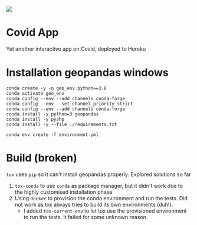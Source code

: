 ![](https://github.com/giuliafiorucci/covid_app/workflows/integration/badge.svg)
# Covid App
Yet another interactive app on Covid, deployed to Heroku

# Installation geopandas windows
```
conda create -y -n geo_env python==3.8
conda activate geo_env
conda config --env --add channels conda-forge
conda config --env --set channel_priority strict
conda config --env --add channels conda-forge
conda install -y python=3 geopandas
conda install -y pyshp
conda install -y --file ./requirements.txt

conda env create -f environment.yml
```

# Build (broken)
`tox` uses `pip` so it can't install geopandas properly. Explored solutions so far 
 1. `tox-conda` to use `conda` as package manager, but it didn't work due to the 
    highly customised installation phase
 2. Using `docker` to provision the conda environment and run the tests. Did not
    work as tox always tries to build its own environments (duh!). 
    - I added `tox-current-env` to let tox use the provisioned environment to run
    the tests. It failed for some unknown reason.
